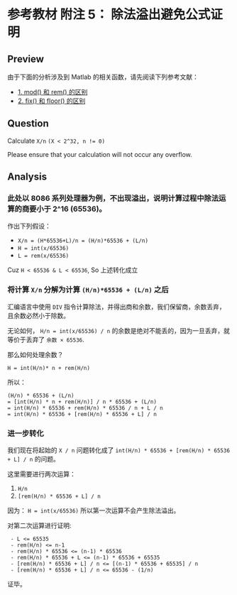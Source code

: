 # 参考教材 附注 5： 除法溢出避免公式证明

## Preview

由于下面的分析涉及到 Matlab 的相关函数，请先阅读下列参考文献：

- [1. mod() 和 rem() 的区别](https://www.kmahyyg.xyz/2018/Matlab-remVSmod/index.html)
- [2. fix() 和 floor() 的区别](https://www.kmahyyg.xyz/2018/Matlab-fixVSfloor/)

## Question

Calculate `X/n` `(X < 2^32, n != 0)`

Please ensure that your calculation will not occur any overflow.

## Analysis

### 此处以 8086 系列处理器为例，不出现溢出，说明计算过程中除法运算的商要小于 2^16 (65536)。

  作出下列假设：

  - `X/n = (H*65536+L)/n = (H/n)*65536 + (L/n)`
  - `H = int(x/65536)`
  - `L = rem(x/65536)`
  
  Cuz `H < 65536 & L < 65536`, So 上述转化成立
  
### 将计算 `X/n` 分解为计算 `(H/n)*65536 + (L/n)` 之后

汇编语言中使用 `DIV` 指令计算除法，并得出商和余数，我们保留商，余数丢弃，且余数必然小于除数。

无论如何， `H/n = int(x/65536) / n` 的余数是绝对不能丢的，因为一旦丢弃，就等价于丢弃了 `余数 × 65536`.

那么如何处理余数？

`H = int(H/n)* n + rem(H/n)`

所以：

```
(H/n) * 65536 + (L/n)
= [int(H/n) * n + rem(H/n)] / n * 65536 + (L/n)
= int(H/n) * 65536 + rem(H/n) * 65536 / n + L / n
= int(H/n) * 65536 + [rem(H/n) * 65536 + L] / n
```

### 进一步转化

我们现在将起始的 `X / n` 问题转化成了 `int(H/n) * 65536 + [rem(H/n) * 65536 + L] / n` 的问题。

这里需要进行两次运算：

 1. `H/n`
 2. `[rem(H/n) * 65536 + L] / n`
 
因为： `H = int(x/65536)` 所以第一次运算不会产生除法溢出。

对第二次运算进行证明:

```
 - L <= 65535
 - rem(H/n) <= n-1
 - rem(H/n) * 65536 <= (n-1) * 65536
 - rem(H/n) * 65536 + L <= (n-1) * 65536 + 65535
 - [rem(H/n) * 65536 + L] / n <= [(n-1) * 65536 + 65535] / n
 - [rem(H/n) * 65536 + L] / n <= 65536 - (1/n)
```
 
证毕。
